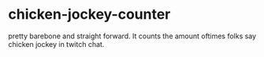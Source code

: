# chicken-jockey-counter
pretty barebone and straight forward. It counts the amount oftimes folks say chicken jockey in twitch chat.

